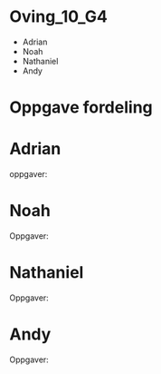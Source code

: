 # Oving_10_G4
- Adrian
- Noah
- Nathaniel
- Andy

# Oppgave fordeling

# Adrian
oppgaver:

# Noah
Oppgaver:

# Nathaniel
Oppgaver:

# Andy
Oppgaver:
